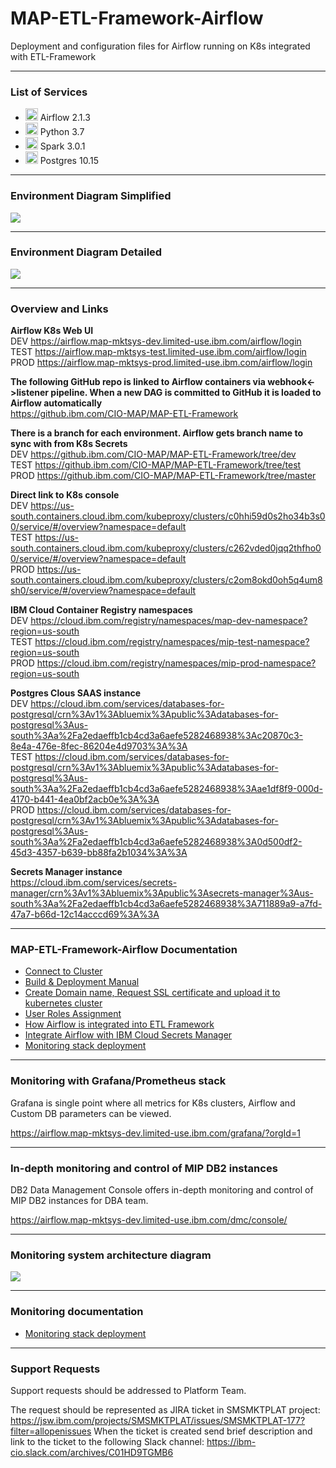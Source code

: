 # MAP-ETL-Framework-Airflow

Deployment and configuration files for Airflow running on K8s integrated with ETL-Framework

---
### List of Services

 - <img src="https://miro.medium.com/max/1080/1*6jjSw8IqGbsPZp7L_43YyQ.png" height="20"> Airflow 2.1.3
 - <img src="https://i.stack.imgur.com/hRJou.gif" height="20"> Python 3.7
 - <img src="https://upload.wikimedia.org/wikipedia/commons/f/f3/Apache_Spark_logo.svg" height="20"> Spark 3.0.1
 - <img src="https://upload.wikimedia.org/wikipedia/commons/2/29/Postgresql_elephant.svg" height="20"> Postgres 10.15

---
### Environment Diagram Simplified
<img src="https://github.ibm.com/CIO-MAP/MAP-ETL-Framework-AirflowK8s/blob/master/diagrams/env_diagram_simplified.jpg">

---
### Environment Diagram Detailed
<img src="https://github.ibm.com/CIO-MAP/MAP-ETL-Framework-AirflowK8s/blob/master/diagrams/MIP_Environment_Diagram_Detailed.drawio.png">

---
### Overview and Links

**Airflow K8s Web UI**\
DEV https://airflow.map-mktsys-dev.limited-use.ibm.com/airflow/login \
TEST https://airflow.map-mktsys-test.limited-use.ibm.com/airflow/login \
PROD https://airflow.map-mktsys-prod.limited-use.ibm.com/airflow/login

**The following GitHub repo is linked to Airflow containers via webhook<->listener pipeline. When a new DAG is committed to GitHub it is loaded to Airflow automatically**\
https://github.ibm.com/CIO-MAP/MAP-ETL-Framework

**There is a branch for each environment. Airflow gets branch name to sync with from K8s Secrets** \
DEV https://github.ibm.com/CIO-MAP/MAP-ETL-Framework/tree/dev \
TEST https://github.ibm.com/CIO-MAP/MAP-ETL-Framework/tree/test \
PROD https://github.ibm.com/CIO-MAP/MAP-ETL-Framework/tree/master

**Direct link to K8s console**\
DEV https://us-south.containers.cloud.ibm.com/kubeproxy/clusters/c0hhi59d0s2ho34b3s00/service/#/overview?namespace=default \
TEST https://us-south.containers.cloud.ibm.com/kubeproxy/clusters/c262vded0jqq2thfho00/service/#/overview?namespace=default \
PROD https://us-south.containers.cloud.ibm.com/kubeproxy/clusters/c2om8okd0oh5q4um8sh0/service/#/overview?namespace=default

**IBM Cloud Container Registry namespaces** \
DEV https://cloud.ibm.com/registry/namespaces/map-dev-namespace?region=us-south \
TEST https://cloud.ibm.com/registry/namespaces/mip-test-namespace?region=us-south \
PROD https://cloud.ibm.com/registry/namespaces/mip-prod-namespace?region=us-south

**Postgres Clous SAAS instance** \
DEV https://cloud.ibm.com/services/databases-for-postgresql/crn%3Av1%3Abluemix%3Apublic%3Adatabases-for-postgresql%3Aus-south%3Aa%2Fa2edaeffb1cb4cd3a6aefe5282468938%3Ac20870c3-8e4a-476e-8fec-86204e4d9703%3A%3A \
TEST https://cloud.ibm.com/services/databases-for-postgresql/crn%3Av1%3Abluemix%3Apublic%3Adatabases-for-postgresql%3Aus-south%3Aa%2Fa2edaeffb1cb4cd3a6aefe5282468938%3Aae1df8f9-000d-4170-b441-4ea0bf2acb0e%3A%3A \
PROD https://cloud.ibm.com/services/databases-for-postgresql/crn%3Av1%3Abluemix%3Apublic%3Adatabases-for-postgresql%3Aus-south%3Aa%2Fa2edaeffb1cb4cd3a6aefe5282468938%3A0d500df2-45d3-4357-b639-bb88fa2b1034%3A%3A

**Secrets Manager instance** \
https://cloud.ibm.com/services/secrets-manager/crn%3Av1%3Abluemix%3Apublic%3Asecrets-manager%3Aus-south%3Aa%2Fa2edaeffb1cb4cd3a6aefe5282468938%3A711889a9-a7fd-47a7-b66d-12c14acccd69%3A%3A

---
### MAP-ETL-Framework-Airflow Documentation
- [Connect to Cluster](https://github.ibm.com/CIO-MAP/MAP-ETL-Framework-AirflowK8s/blob/master/docs/Connect%20to%20Cluster.md)
- [Build & Deployment Manual](https://github.ibm.com/CIO-MAP/MAP-ETL-Framework-AirflowK8s/blob/master/docs/Build%20%26%20Deployment%20Manual.md)
- [Create Domain name, Request SSL certificate and upload it to kubernetes cluster](https://github.ibm.com/CIO-MAP/MAP-ETL-Framework-AirflowK8s/blob/master/docs/Ingress%20SSL%20Certificates.md)
- [User Roles Assignment](https://github.ibm.com/CIO-MAP/MAP-ETL-Framework-AirflowK8s/blob/master/docs/User%20Roles%20Assignment.md)
- [How Airflow is integrated into ETL Framework](https://github.ibm.com/CIO-MAP/MAP-ETL-Framework-AirflowK8s/blob/master/docs/How%20Airflow%20is%20integrated%20into%20ETL%20Framework.md)
- [Integrate Airflow with IBM Cloud Secrets Manager](https://github.ibm.com/CIO-MAP/MAP-ETL-Framework-AirflowK8s/blob/master/docs/Integrate%20Airflow%20with%20IBM%20Cloud%20Secrets%20Manager.md)
- [Monitoring stack deployment](https://github.ibm.com/CIO-MAP/MAP-ETL-Framework-AirflowK8s/blob/master/docs/Monitoring%20Stack%20Deployment.md)

---
### Monitoring with Grafana/Prometheus stack

Grafana is single point where all metrics for K8s clusters, Airflow and Custom DB parameters can be viewed.

https://airflow.map-mktsys-dev.limited-use.ibm.com/grafana/?orgId=1

---
### In-depth monitoring and control of MIP DB2 instances

DB2 Data Management Console offers in-depth monitoring and control of MIP DB2 instances for DBA team.

https://airflow.map-mktsys-dev.limited-use.ibm.com/dmc/console/

---
### Monitoring system architecture diagram

<img src="https://github.ibm.com/CIO-MAP/MAP-ETL-Framework-AirflowK8s/blob/master/diagrams/MIP-Monitoring-Grafana.drawio.png">

---
### Monitoring documentation

- [Monitoring stack deployment](https://github.ibm.com/CIO-MAP/MAP-ETL-Framework-AirflowK8s/blob/master/docs/Monitoring%20Stack%20Deployment.md)

---
### Support Requests

Support requests should be addressed to Platform Team.

The request should be represented as JIRA ticket in SMSMKTPLAT project: https://jsw.ibm.com/projects/SMSMKTPLAT/issues/SMSMKTPLAT-177?filter=allopenissues
When the ticket is created send brief description and link to the ticket to the following Slack channel: https://ibm-cio.slack.com/archives/C01HD9TGMB6
